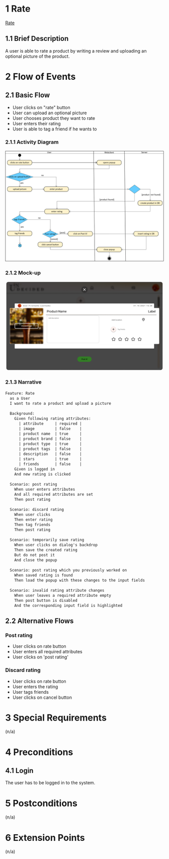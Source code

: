 # 1 Rate
[Rate](../SRS.md#3110-rate)

## 1.1 Brief Description
A user is able to rate a product by writing a review and uploading an optional picture of the product.

# 2 Flow of Events
## 2.1 Basic Flow
- User clicks on "rate" button
- User can upload an optional picture
- User chooses product they want to rate
- User enters their rating
- User is able to tag a friend if he wants to

### 2.1.1 Activity Diagram
![UC Activity Diagram](ActivityDiagram-Rate.png)

### 2.1.2 Mock-up
![](ADD-POST.png)

### 2.1.3 Narrative
```gherkin
Feature: Rate
  as a User
  I want to rate a product and upload a picture

  Background:
    Given following rating attributes:
      | attribute     | required |
      | image         | false    |
      | product name  | true     |
      | product brand | false    |
      | product type  | true     |
      | product tags  | false    |
      | description   | false    |
      | stars         | true     |
      | friends       | false    |
    Given is logged in
    And new rating is clicked

  Scenario: post rating
    When user enters attributes
    And all required attributes are set
    Then post rating

  Scenario: discard rating
    When user clicks
    Then enter rating
    Then tag friends
    Then post rating

  Scenario: temporarily save rating
    When user clicks on dialog's backdrop
    Then save the created rating
    But do not post it
    And close the popup

  Scenario: post rating which you previously worked on
    When saved rating is found
    Then load the popup with these changes to the input fields

  Scenario: invalid rating attribute changes
    When user leaves a required attribute empty
    Then post button is disabled
    And the corresponding input field is highlighted
```

## 2.2 Alternative Flows
### Post rating

- User clicks on rate button
- User enters all required attributes
- User clicks on 'post rating'

### Discard rating

- User clicks on rate button
- User enters the rating
- User tags friends
- User clicks on cancel button



# 3 Special Requirements
(n/a)

# 4 Preconditions
## 4.1 Login
The user has to be logged in to the system.

# 5 Postconditions
(n/a)

# 6 Extension Points
(n/a)
